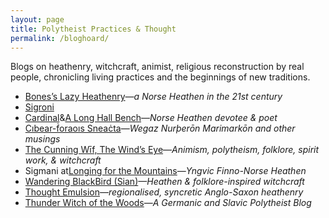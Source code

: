 ```yaml
---
layout: page
title: Polytheist Practices & Thought
permalink: /bloghoard/
---
```


Blogs on heathenry, witchcraft, animist, religious reconstruction by real people, chronicling living practices and the beginnings of new traditions.

- [Bones’s Lazy Heathenry](https://lazyheathen.wordpress.com/)—_a Norse Heathen in the 21st century_
- [Sigroni](https://sigroni.wordpress.com/)
- [Cardinal](https://cardinalcreates.wordpress.com/)&[A Long Hall Bench](https://ahomeinfaith.wordpress.com/)—_Norse Heathen devotee & poet_
- [Cıbear-ḟoraoıs Sneaċta](https://cibearfhoraoissneachta.wordpress.com/)—_Wegaz Nurþerōn Marimarkōn and other musings_
- [The Cunning Wīf, The Wind’s Eye](https://thewindseye.com/)—_Animism, polytheism, folklore, spirit work, & witchcraft_
- Sigmani at[Longing for the Mountains](https://longingformountains.wordpress.com/)—_Yngvic Finno-Norse Heathen_
- [Wandering BlackBird (Sian)](https://wanderingblackbird.wordpress.com/)—_Heathen & folklore-inspired witchcraft_
- [Thought Emulsion](https://thoughtemulsion.wordpress.com/)—_regionalised, syncretic Anglo-Saxon heathenry_
- [Thunder Witch of the Woods](https://thunderwitchofthewoods.wordpress.com/)—_A Germanic and Slavic Polytheist Blog_ 